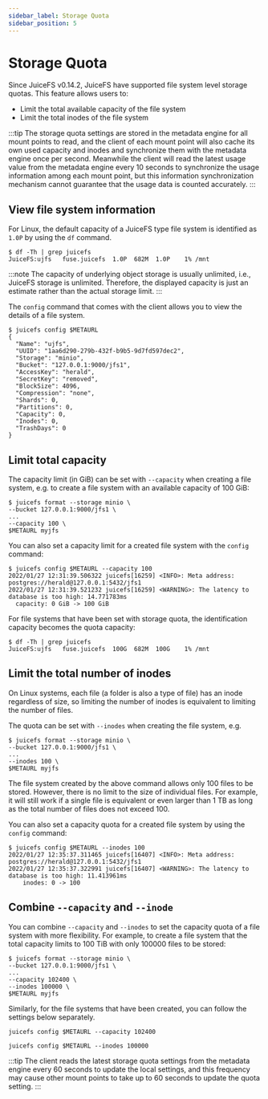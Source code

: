 ```yaml
---
sidebar_label: Storage Quota
sidebar_position: 5
---
```

# Storage Quota

Since JuiceFS v0.14.2, JuiceFS have supported file system level storage quotas. This feature allows users to:

- Limit the total available capacity of the file system
- Limit the total inodes of the file system

:::tip
The storage quota settings are stored in the metadata engine for all mount points to read, and the client of each mount point will also cache its own used capacity and inodes and synchronize them with the metadata engine once per second. Meanwhile the client will read the latest usage value from the metadata engine every 10 seconds to synchronize the usage information among each mount point, but this information synchronization mechanism cannot guarantee that the usage data is counted accurately.
:::

## View file system information

For Linux, the default capacity of a JuiceFS type file system is identified as `1.0P` by using the `df` command.

```shell
$ df -Th | grep juicefs
JuiceFS:ujfs   fuse.juicefs  1.0P  682M  1.0P    1% /mnt
```

:::note
The capacity of underlying object storage is usually unlimited, i.e., JuiceFS storage is unlimited. Therefore, the displayed capacity is just an estimate rather than the actual storage limit.
:::

The `config` command that comes with the client allows you to view the details of a file system.

```shell
$ juicefs config $METAURL
{
  "Name": "ujfs",
  "UUID": "1aa6d290-279b-432f-b9b5-9d7fd597dec2",
  "Storage": "minio",
  "Bucket": "127.0.0.1:9000/jfs1",
  "AccessKey": "herald",
  "SecretKey": "removed",
  "BlockSize": 4096,
  "Compression": "none",
  "Shards": 0,
  "Partitions": 0,
  "Capacity": 0,
  "Inodes": 0,
  "TrashDays": 0
}
```

## Limit total capacity

The capacity limit (in GiB) can be set with `--capacity` when creating a file system, e.g. to create a file system with an available capacity of 100 GiB:

```shell
$ juicefs format --storage minio \
--bucket 127.0.0.1:9000/jfs1 \
...
--capacity 100 \
$METAURL myjfs
```

You can also set a capacity limit for a created file system with the `config` command:

```shell
$ juicefs config $METAURL --capacity 100
2022/01/27 12:31:39.506322 juicefs[16259] <INFO>: Meta address: postgres://herald@127.0.0.1:5432/jfs1
2022/01/27 12:31:39.521232 juicefs[16259] <WARNING>: The latency to database is too high: 14.771783ms
  capacity: 0 GiB -> 100 GiB
```

For file systems that have been set with storage quota, the identification capacity becomes the quota capacity:

```shell
$ df -Th | grep juicefs
JuiceFS:ujfs   fuse.juicefs  100G  682M  100G    1% /mnt
```

## Limit the total number of inodes

On Linux systems, each file (a folder is also a type of file) has an inode regardless of size, so limiting the number of inodes is equivalent to limiting the number of files.

The quota can be set with `--inodes` when creating the file system, e.g.

```shell
$ juicefs format --storage minio \
--bucket 127.0.0.1:9000/jfs1 \
...
--inodes 100 \
$METAURL myjfs
```

The file system created by the above command allows only 100 files to be stored. However, there is no limit to the size of individual files. For example, it will still work if a single file is equivalent or even larger than 1 TB as long as the total number of files does not exceed 100.

You can also set a capacity quota for a created file system by using the `config` command:

```shell
$ juicefs config $METAURL --inodes 100
2022/01/27 12:35:37.311465 juicefs[16407] <INFO>: Meta address: postgres://herald@127.0.0.1:5432/jfs1
2022/01/27 12:35:37.322991 juicefs[16407] <WARNING>: The latency to database is too high: 11.413961ms
    inodes: 0 -> 100
```

## Combine `--capacity` and `--inode`

You can combine `--capacity` and `--inodes` to set the capacity quota of a file system with more flexibility. For example, to create a file system that the total capacity limits to 100 TiB with only 100000 files to be stored:

```shell
$ juicefs format --storage minio \
--bucket 127.0.0.1:9000/jfs1 \
...
--capacity 102400 \
--inodes 100000 \
$METAURL myjfs
```

Similarly, for the file systems that have been created, you can follow the settings below separately.

```shell
juicefs config $METAURL --capacity 102400
```

```shell
juicefs config $METAURL --inodes 100000
```

:::tip
The client reads the latest storage quota settings from the metadata engine every 60 seconds to update the local settings, and this frequency may cause other mount points to take up to 60 seconds to update the quota setting.
:::
